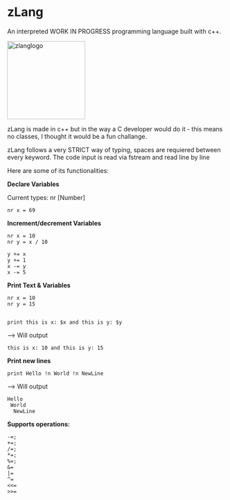 # zLang
An interpreted WORK IN PROGRESS programming language built with c++.

<img width="180" height="180" alt="zlanglogo" src="https://github.com/user-attachments/assets/8d7c95fd-9e27-43d2-8eda-edb16794cb3e" />

zLang is made in c++ but in the way a C developer would do it - this means no classes, I thought it would be a fun challange.

zLang follows a very STRICT way of typing, spaces are requiered between every keyword.
The code input is read via fstream and read line by line

Here are some of its functionalities:

**Declare Variables**

Current types: nr [Number]

```zLang
nr x = 69
```

**Increment/decrement Variables**

```zLang
nr x = 10
nr y = x / 10

y += x
y += 1
x -= y
x -= 5
```

**Print Text & Variables**

```zLang
nr x = 10
nr y = 15


print this is x: $x and this is y: $y
```

--> Will output

```zLang
this is x: 10 and this is y: 15
```

**Print new lines**

```zlang 
print Hello !n World !n NewLine
```
--> Will output

```zLang
Hello
 World
  NewLine
```

**Supports operations:**
```zLang
-=;
+=;
/=;
*=;
%=;
&=  
|=  
^=  
<<= 
>>= 
```
